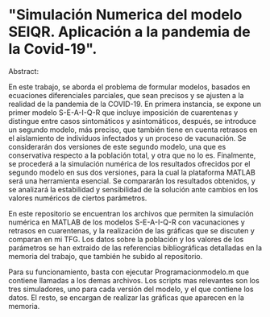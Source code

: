 # "Simulación Numerica del modelo SEIQR. Aplicación a la pandemia de la Covid-19".

Abstract:

En este trabajo, se aborda el problema de formular modelos, basados en ecuaciones diferenciales parciales, que sean precisos y se ajusten a la
realidad de la pandemia de la COVID-19. En primera instancia, se expone un primer modelo
S-E-A-I-Q-R que incluye imposición de cuarentenas y distingue entre casos sintomáticos y asintomáticos,
después, se introduce un segundo modelo, más preciso, que también tiene en cuenta
retrasos en el aislamiento de individuos infectados y un proceso de vacunación. Se considerarán
dos versiones de este segundo modelo, una que es conservativa respecto a la población total, y otra
que no lo es. Finalmente, se procederá a la simulación numérica de los resultados ofrecidos por el
segundo modelo en sus dos versiones, para la cual la plataforma MATLAB será una herramienta
esencial. Se compararán los resultados obtenidos, y se analizará la estabilidad y sensibilidad de
la solución ante cambios en los valores numéricos de ciertos parámetros.

En este repositorio se encuentran los archivos que permiten la simulación numérica en MATLAB de los modelos S-E-A-I-Q-R con vacunaciones y retrasos en cuarentenas, y la realización de las gráficas que se discuten y comparan en mi TFG. Los datos sobre la población y los valores de los parámetros se han extraido de las referencias bibliográficas detalladas en la memoria del trabajo, que también he subido al repositorio.

Para su funcionamiento, basta con ejecutar Programacionmodelo.m que contiene llamadas a los demas archivos. Los scripts mas relevantes son los tres simuladores, uno para cada versión del modelo, y el que contiene los datos. El resto, se encargan de realizar las gráficas que aparecen en la memoria.
